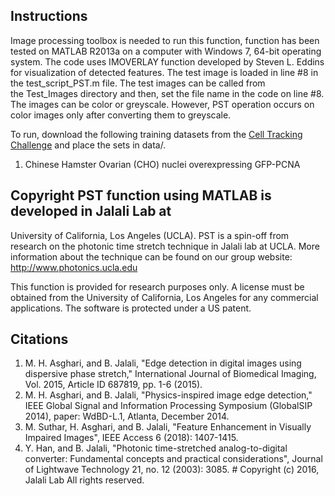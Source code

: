 ## Instructions

Image processing toolbox is needed to run this function, function has been
tested on MATLAB R2013a on a computer with Windows 7, 64-bit operating system.
The code uses IMOVERLAY function developed by Steven L. Eddins for
visualization of detected features.  The test image is loaded in line #8 in the
test_script_PST.m file. The test images can be called from
the Test_Images directory and then, set the file name in the code on line #8.
The images can be color or greyscale. However, PST operation occurs on color
images only after converting them to greyscale.

To run, download the following training datasets from the
[Cell Tracking Challenge](http://celltrackingchallenge.net/3d-datasets/)
and place the sets in data/.
1. Chinese Hamster Ovarian (CHO) nuclei overexpressing GFP-PCNA

## Copyright PST function  using MATLAB is developed in Jalali Lab at
University of California,  Los Angeles (UCLA).  PST is a spin-off from research
on the photonic time stretch technique in Jalali lab at UCLA.  More information
about the technique can be found on our group  website:
http://www.photonics.ucla.edu

This function is provided for research purposes only. A license must be
obtained from the University of California, Los Angeles for any commercial
applications. The software is protected under a US patent.

## Citations
1. M. H. Asghari, and B. Jalali, "Edge detection in digital images using
   dispersive phase stretch," International Journal of Biomedical Imaging, Vol.
   2015, Article ID 687819, pp. 1-6 (2015).
2. M. H. Asghari, and B. Jalali, "Physics-inspired image edge detection," IEEE
   Global Signal and Information Processing Symposium (GlobalSIP 2014), paper:
   WdBD-L.1, Atlanta, December 2014.
3. M. Suthar, H. Asghari, and B. Jalali, "Feature Enhancement in Visually
   Impaired Images", IEEE Access 6 (2018): 1407-1415.
4. Y. Han, and B. Jalali, "Photonic time-stretched analog-to-digital converter:
   Fundamental concepts and practical considerations", Journal of Lightwave
   Technology 21, no. 12 (2003): 3085.  # Copyright (c) 2016, Jalali Lab All
                                 rights reserved.
